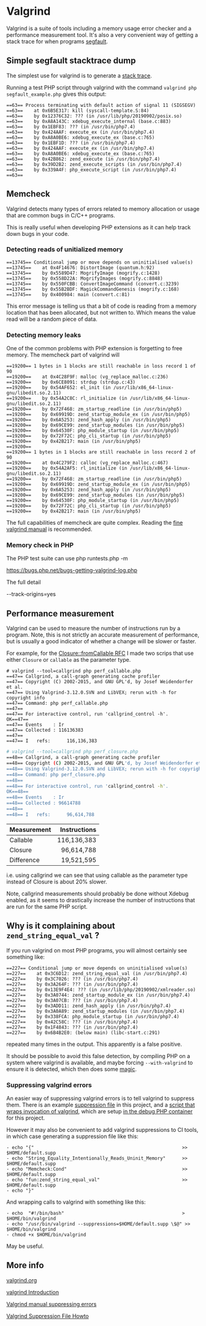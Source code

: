 # Valgrind

Valgrind is a suite of tools including a memory usage error checker and a performance measurement tool. It's also a very convenient way of getting a stack trace for when programs [segfault](https://en.wikipedia.org/wiki/Segmentation_fault).


## Simple segfault stacktrace dump

The simplest use for valgrind is to generate a [stack trace](https://en.wikipedia.org/wiki/Stack_trace).

Running a test PHP script through valgrind with the command `valgrind php segfault_example.php` gives this output:

```
==63== Process terminating with default action of signal 11 (SIGSEGV)
==63==    at 0x6B5E317: kill (syscall-template.S:84)
==63==    by 0x12376C32: ??? (in /usr/lib/php/20190902/posix.so)
==63==    by 0xA8A143C: xdebug_execute_internal (base.c:883)
==63==    by 0x1EBF83: ??? (in /usr/bin/php7.4)
==63==    by 0x424AAF: execute_ex (in /usr/bin/php7.4)
==63==    by 0xA8A0BE6: xdebug_execute_ex (base.c:765)
==63==    by 0x1EBF1D: ??? (in /usr/bin/php7.4)
==63==    by 0x424AAF: execute_ex (in /usr/bin/php7.4)
==63==    by 0xA8A0BE6: xdebug_execute_ex (base.c:765)
==63==    by 0x42B862: zend_execute (in /usr/bin/php7.4)
==63==    by 0x39D2B2: zend_execute_scripts (in /usr/bin/php7.4)
==63==    by 0x339A4F: php_execute_script (in /usr/bin/php7.4)
==63==
```

## Memcheck

Valgrind detects many types of errors related to memory allocation or usage that are common bugs in C/C++ programs.

This is really useful when developing PHP extensions as it can help track down bugs in your code.


### Detecting reads of unitialized memory


```
==13745== Conditional jump or move depends on uninitialised value(s)
==13745==    at 0x4F14676: DistortImage (quantum.h:92)
==13745==    by 0x5589D47: MogrifyImage (mogrify.c:1428)
==13745==    by 0x558D22A: MogrifyImages (mogrify.c:8848)
==13745==    by 0x550FCBB: ConvertImageCommand (convert.c:3239)
==13745==    by 0x55B2BDF: MagickCommandGenesis (mogrify.c:168)
==13745==    by 0x400984: main (convert.c:81)
```

This error message is telling us that a bit of code is reading from a memory location that has been allocated, but not written to. Which means the value read will be a random piece of data.


### Detecting memory leaks

One of the common problems with PHP extension is forgetting to free memory. The memcheck part of valgrind will 

```
==19200== 1 bytes in 1 blocks are still reachable in loss record 1 of 90
==19200==    at 0x4C28F9F: malloc (vg_replace_malloc.c:236)
==19200==    by 0x6CE8091: strdup (strdup.c:43)
==19200==    by 0x54AF652: el_init (in /usr/lib/x86_64-linux-gnu/libedit.so.2.11)
==19200==    by 0x54A2C8C: rl_initialize (in /usr/lib/x86_64-linux-gnu/libedit.so.2.11)
==19200==    by 0x72F468: zm_startup_readline (in /usr/bin/php5)
==19200==    by 0x69919D: zend_startup_module_ex (in /usr/bin/php5)
==19200==    by 0x6A5253: zend_hash_apply (in /usr/bin/php5)
==19200==    by 0x69CE99: zend_startup_modules (in /usr/bin/php5)
==19200==    by 0x64530F: php_module_startup (in /usr/bin/php5)
==19200==    by 0x72F72C: php_cli_startup (in /usr/bin/php5)
==19200==    by 0x42B217: main (in /usr/bin/php5)
==19200==
==19200== 1 bytes in 1 blocks are still reachable in loss record 2 of 90
==19200==    at 0x4C279F2: calloc (vg_replace_malloc.c:467)
==19200==    by 0x54A2AF5: rl_initialize (in /usr/lib/x86_64-linux-gnu/libedit.so.2.11)
==19200==    by 0x72F468: zm_startup_readline (in /usr/bin/php5)
==19200==    by 0x69919D: zend_startup_module_ex (in /usr/bin/php5)
==19200==    by 0x6A5253: zend_hash_apply (in /usr/bin/php5)
==19200==    by 0x69CE99: zend_startup_modules (in /usr/bin/php5)
==19200==    by 0x64530F: php_module_startup (in /usr/bin/php5)
==19200==    by 0x72F72C: php_cli_startup (in /usr/bin/php5)
==19200==    by 0x42B217: main (in /usr/bin/php5)
```

The full capabilities of memcheck are quite complex. Reading the [fine valgrind manual](https://www.valgrind.org/docs/manual/mc-manual.html) is recommended.


### Memory check in PHP 

The PHP test suite can use
php runtests.php -m

https://bugs.php.net/bugs-getting-valgrind-log.php





The full detail



--track-origins=yes








## Performance measurement

Valgrind can be used to measure the number of instructions run by a program. Note, this is not strictly an accurate measurement of performance, but is usually a good indicator of whether a change will be slower or faster.

For example, for the [Closure::fromCallable RFC](https://wiki.php.net/rfc/closurefromcallable) I made two scrips that use either `Closure` or `callable` as the parameter type.

```
# valgrind --tool=callgrind php perf_callable.php
==47== Callgrind, a call-graph generating cache profiler
==47== Copyright (C) 2002-2015, and GNU GPL'd, by Josef Weidendorfer et al.
==47== Using Valgrind-3.12.0.SVN and LibVEX; rerun with -h for copyright info
==47== Command: php perf_callable.php
==47==
==47== For interactive control, run 'callgrind_control -h'.
OK==47==
==47== Events    : Ir
==47== Collected : 116136383
==47==
==47== I   refs:      116,136,383
```


```bash
# valgrind --tool=callgrind php perf_closure.php
==48== Callgrind, a call-graph generating cache profiler
==48== Copyright (C) 2002-2015, and GNU GPL'd, by Josef Weidendorfer et al.
==48== Using Valgrind-3.12.0.SVN and LibVEX; rerun with -h for copyright info
==48== Command: php perf_closure.php
==48==
==48== For interactive control, run 'callgrind_control -h'.
OK==48==
==48== Events    : Ir
==48== Collected : 96614788
==48==
==48== I   refs:      96,614,788
```

| Measurement | Instructions |
| :---------- | -----------: |
|Callable     |  116,136,383 |
|Closure      |   96,614,788 |
|Difference   |   19,521,595 |

i.e. using callgrind we can see that using callable as the parameter type instead of Closure is about 20% slower.

Note, callgrind measurements should probably be done without Xdebug enabled, as it seems to drastically increase the number of instructions that are run for the same PHP script.

## Why is it complaining about `zend_string_equal_val` ?

If you run valgrind on most PHP programs, you will almost certainly see something like:

```
==227== Conditional jump or move depends on uninitialised value(s)
==227==    at 0x3C6D12: zend_string_equal_val (in /usr/bin/php7.4)
==227==    by 0x3C7026: ??? (in /usr/bin/php7.4)
==227==    by 0x3A264F: ??? (in /usr/bin/php7.4)
==227==    by 0x13E9F4E4: ??? (in /usr/lib/php/20190902/xmlreader.so)
==227==    by 0x3A0744: zend_startup_module_ex (in /usr/bin/php7.4)
==227==    by 0x3A07CB: ??? (in /usr/bin/php7.4)
==227==    by 0x3ADD11: zend_hash_apply (in /usr/bin/php7.4)
==227==    by 0x3A0A89: zend_startup_modules (in /usr/bin/php7.4)
==227==    by 0x338FCA: php_module_startup (in /usr/bin/php7.4)
==227==    by 0x42C58C: ??? (in /usr/bin/php7.4)
==227==    by 0x1F4843: ??? (in /usr/bin/php7.4)
==227==    by 0x6B4B2E0: (below main) (libc-start.c:291)
```

repeated many times in the output. This apparently is a false positive.

It should be possible to avoid this false detection, by compiling PHP on a system where valgrind is available, and maybe forcing `--with-valgrind` to ensure it is detected, which then does some [magic](https://github.com/php/php-src/blob/5b01c4863fe9e4bc2702b2bbf66d292d23001a18/Zend/zend_string.c#L365). 


### Suppressing valgrind errors

An easier way of suppressing valgrind errors is to tell valgrind to suppress them. There is an example [suppression file](https://github.com/PHPOpenDocs/PHPOpenDocs/containers/php_fpm_debug/valgrind.supp) in this project, and a [script that wraps invocation of valgrind](https://github.com/PHPOpenDocs/PHPOpenDocs/containers/php_fpm_debug/valgrind.sh), which are setup [in the debug PHP container](https://github.com/PHPOpenDocs/PHPOpenDocs/containers/php_fpm_debug/Dockerfile) for this project.


However it may also be convenient to add valgrind suppressions to CI tools, in which case generating a suppression file like this:

```
- echo "{"                                                      >> $HOME/default.supp
- echo "String_Equality_Intentionally_Reads_Uninit_Memory"      >> $HOME/default.supp
- echo "Memcheck:Cond"                                          >> $HOME/default.supp
- echo "fun:zend_string_equal_val"                              >> $HOME/default.supp
- echo "}"
```

And wrapping calls to valgrind with something like this:

```
- echo  "#!/bin/bash"                                           > $HOME/bin/valgrind
- echo "/usr/bin/valgrind --suppressions=$HOME/default.supp \$@" >> $HOME/bin/valgrind
- chmod +x $HOME/bin/valgrind
```

May be useful.

## More info

[valgrind.org](https://valgrind.org/)

[valgrind Introduction](https://programmersought.com/article/82912146110/)

[Valgrind manual suppressing errors](https://www.valgrind.org/docs/manual/manual-core.html#manual-core.suppress)

[Valgrind Suppression File Howto](https://wiki.wxwidgets.org/Valgrind_Suppression_File_Howto)





